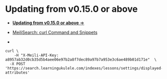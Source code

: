 # Updating from v0.15.0 or above

- [ **Updating from v0.15.0 or above** ⇒](https://docs.meilisearch.com/create/how_to/updating.html#updating-from-v0-15-0-or-above)

- [MeiliSearch: curl Command and Snippets](../../Dev/MeiliSearch/MeiliSearch_%20curl%20Command%20and%20Snippets.md)
- 
```
curl \
	-H "X-Meili-API-Key: a8957ab32d0cb35d5b4aee06e97b2a8f7dec89a97b7a953e3c6ae489b01d171e"  \
  -X POST 'https://search.learningukulele.com/indexes/lessons/settings/displayed-attributes'
```